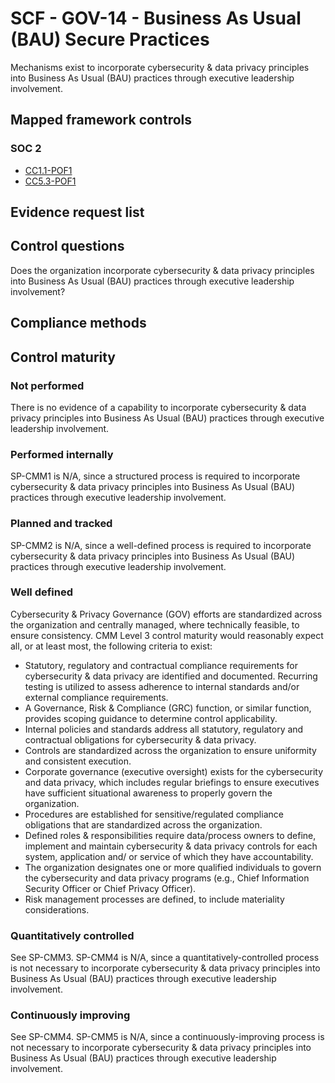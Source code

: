 # SCF - GOV-14 - Business As Usual (BAU) Secure Practices
Mechanisms exist to incorporate cybersecurity & data privacy principles into Business As Usual (BAU) practices through executive leadership involvement.
## Mapped framework controls
### SOC 2
- [CC1.1-POF1](../soc2/cc11-pof1.md)
- [CC5.3-POF1](../soc2/cc53-pof1.md)

## Evidence request list


## Control questions
Does the organization incorporate cybersecurity & data privacy principles into Business As Usual (BAU) practices through executive leadership involvement?

## Compliance methods


## Control maturity
### Not performed
There is no evidence of a capability to incorporate cybersecurity & data privacy principles into Business As Usual (BAU) practices through executive leadership involvement.

### Performed internally
SP-CMM1 is N/A, since a structured process is required to incorporate cybersecurity & data privacy principles into Business As Usual (BAU) practices through executive leadership involvement.

### Planned and tracked
SP-CMM2 is N/A, since a well-defined process is required to incorporate cybersecurity & data privacy principles into Business As Usual (BAU) practices through executive leadership involvement.

### Well defined
Cybersecurity & Privacy Governance (GOV) efforts are standardized across the organization and centrally managed, where technically feasible, to ensure consistency. CMM Level 3 control maturity would reasonably expect all, or at least most, the following criteria to exist:
- Statutory, regulatory and contractual compliance requirements for cybersecurity & data privacy are identified and documented. Recurring testing is utilized to assess adherence to internal standards and/or external compliance requirements.
- A Governance, Risk & Compliance (GRC) function, or similar function, provides scoping guidance to determine control applicability.
- Internal policies and standards address all statutory, regulatory and contractual obligations for cybersecurity & data privacy.
- Controls are standardized across the organization to ensure uniformity and consistent execution.
- Corporate governance (executive oversight) exists for the cybersecurity and data privacy, which includes regular briefings to ensure executives have sufficient situational awareness to properly govern the organization.
- Procedures are established for sensitive/regulated compliance obligations that are standardized across the organization.
- Defined roles & responsibilities require data/process owners to define, implement and maintain cybersecurity & data privacy controls for each system, application and/ or service of which they have accountability.
- The organization designates one or more qualified individuals to govern the cybersecurity and data privacy programs (e.g., Chief Information Security Officer or Chief Privacy Officer).
- Risk management processes are defined, to include materiality considerations.

### Quantitatively controlled
See SP-CMM3. SP-CMM4 is N/A, since a quantitatively-controlled process is not necessary to incorporate cybersecurity & data privacy principles into Business As Usual (BAU) practices through executive leadership involvement.

### Continuously improving
See SP-CMM4. SP-CMM5 is N/A, since a continuously-improving process is not necessary to incorporate cybersecurity & data privacy principles into Business As Usual (BAU) practices through executive leadership involvement.
